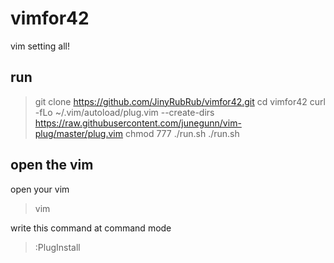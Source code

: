 # vimfor42
vim setting all!

## run
> git clone https://github.com/JinyRubRub/vimfor42.git
> cd vimfor42
> curl -fLo ~/.vim/autoload/plug.vim --create-dirs https://raw.githubusercontent.com/junegunn/vim-plug/master/plug.vim
> chmod 777 ./run.sh
> ./run.sh


## open the vim
open your vim
> vim

write this command at command mode
> :PlugInstall
